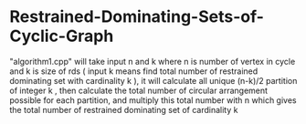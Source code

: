 # Restrained-Dominating-Sets-of-Cyclic-Graph
"algorithm1.cpp" will take input n and k where n is number of vertex in cycle and k is size of rds ( input k means find total number of restrained dominating set with cardinality k ), it will calculate all unique (n-k)/2 partition of integer k , then calculate the total number of circular arrangement possible for each partition, and multiply this total number with n which gives the total number of restrained dominating set of cardinality k
